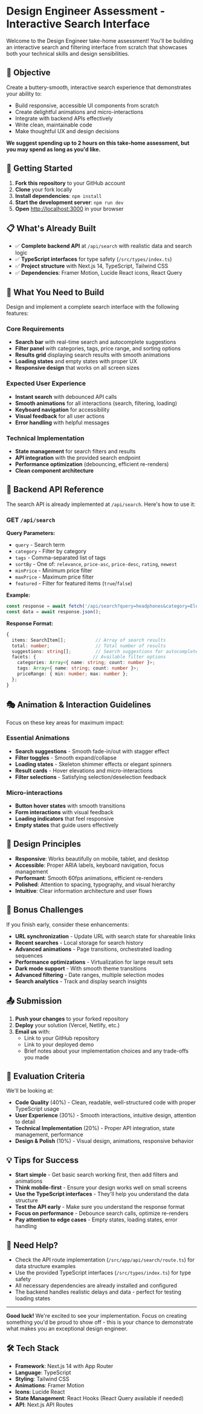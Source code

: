 # Design Engineer Assessment - Interactive Search Interface

Welcome to the Design Engineer take-home assessment! You'll be building an interactive search and filtering interface from scratch that showcases both your technical skills and design sensibilities.

## 🎯 Objective

Create a buttery-smooth, interactive search experience that demonstrates your ability to:
- Build responsive, accessible UI components from scratch
- Create delightful animations and micro-interactions
- Integrate with backend APIs effectively
- Write clean, maintainable code
- Make thoughtful UX and design decisions

**We suggest spending up to 2 hours on this take-home assessment, but you may spend as long as you'd like.**

## 🚀 Getting Started

1. **Fork this repository** to your GitHub account
2. **Clone** your fork locally
3. **Install dependencies**: `npm install`
4. **Start the development server**: `npm run dev`
5. **Open** [http://localhost:3000](http://localhost:3000) in your browser

## 📋 What's Already Built

- ✅ **Complete backend API** at `/api/search` with realistic data and search logic
- ✅ **TypeScript interfaces** for type safety (`/src/types/index.ts`)
- ✅ **Project structure** with Next.js 14, TypeScript, Tailwind CSS
- ✅ **Dependencies**: Framer Motion, Lucide React icons, React Query

## 🎨 What You Need to Build

Design and implement a complete search interface with the following features:

### Core Requirements
- **Search bar** with real-time search and autocomplete suggestions
- **Filter panel** with categories, tags, price range, and sorting options
- **Results grid** displaying search results with smooth animations
- **Loading states** and empty states with proper UX
- **Responsive design** that works on all screen sizes

### Expected User Experience
- **Instant search** with debounced API calls
- **Smooth animations** for all interactions (search, filtering, loading)
- **Keyboard navigation** for accessibility
- **Visual feedback** for all user actions
- **Error handling** with helpful messages

### Technical Implementation
- **State management** for search filters and results
- **API integration** with the provided search endpoint
- **Performance optimization** (debouncing, efficient re-renders)
- **Clean component architecture**

## 🔧 Backend API Reference

The search API is already implemented at `/api/search`. Here's how to use it:

### GET `/api/search`

**Query Parameters:**
- `query` - Search term
- `category` - Filter by category
- `tags` - Comma-separated list of tags
- `sortBy` - One of: `relevance`, `price-asc`, `price-desc`, `rating`, `newest`
- `minPrice` - Minimum price filter
- `maxPrice` - Maximum price filter
- `featured` - Filter for featured items (`true`/`false`)

**Example:**
```javascript
const response = await fetch('/api/search?query=headphones&category=Electronics&sortBy=price-asc');
const data = await response.json();
```

**Response Format:**
```typescript
{
  items: SearchItem[];           // Array of search results
  total: number;                 // Total number of results
  suggestions: string[];         // Search suggestions for autocomplete
  facets: {                     // Available filter options
    categories: Array<{ name: string; count: number }>;
    tags: Array<{ name: string; count: number }>;
    priceRange: { min: number; max: number };
  };
}
```

## 🎭 Animation & Interaction Guidelines

Focus on these key areas for maximum impact:

### Essential Animations
- **Search suggestions** - Smooth fade-in/out with stagger effect
- **Filter toggles** - Smooth expand/collapse
- **Loading states** - Skeleton shimmer effects or elegant spinners
- **Result cards** - Hover elevations and micro-interactions
- **Filter selections** - Satisfying selection/deselection feedback

### Micro-interactions
- **Button hover states** with smooth transitions
- **Form interactions** with visual feedback
- **Loading indicators** that feel responsive
- **Empty states** that guide users effectively

## 🎨 Design Principles

- **Responsive**: Works beautifully on mobile, tablet, and desktop
- **Accessible**: Proper ARIA labels, keyboard navigation, focus management
- **Performant**: Smooth 60fps animations, efficient re-renders
- **Polished**: Attention to spacing, typography, and visual hierarchy
- **Intuitive**: Clear information architecture and user flows

## 🚀 Bonus Challenges

If you finish early, consider these enhancements:

- **URL synchronization** - Update URL with search state for shareable links
- **Recent searches** - Local storage for search history
- **Advanced animations** - Page transitions, orchestrated loading sequences
- **Performance optimizations** - Virtualization for large result sets
- **Dark mode support** - With smooth theme transitions
- **Advanced filtering** - Date ranges, multiple selection modes
- **Search analytics** - Track and display search insights

## 📤 Submission

1. **Push your changes** to your forked repository
2. **Deploy** your solution (Vercel, Netlify, etc.)
3. **Email us** with:
   - Link to your GitHub repository
   - Link to your deployed demo
   - Brief notes about your implementation choices and any trade-offs you made

## 🎯 Evaluation Criteria

We'll be looking at:

- **Code Quality** (40%) - Clean, readable, well-structured code with proper TypeScript usage
- **User Experience** (30%) - Smooth interactions, intuitive design, attention to detail
- **Technical Implementation** (20%) - Proper API integration, state management, performance
- **Design & Polish** (10%) - Visual design, animations, responsive behavior

## 💡 Tips for Success

- **Start simple** - Get basic search working first, then add filters and animations
- **Think mobile-first** - Ensure your design works well on small screens
- **Use the TypeScript interfaces** - They'll help you understand the data structure
- **Test the API early** - Make sure you understand the response format
- **Focus on performance** - Debounce search calls, optimize re-renders
- **Pay attention to edge cases** - Empty states, loading states, error handling

## 🤝 Need Help?

- Check the API route implementation (`/src/app/api/search/route.ts`) for data structure examples
- Use the provided TypeScript interfaces (`/src/types/index.ts`) for type safety
- All necessary dependencies are already installed and configured
- The backend handles realistic delays and data - perfect for testing loading states

---

**Good luck!** We're excited to see your implementation. Focus on creating something you'd be proud to show off - this is your chance to demonstrate what makes you an exceptional design engineer.

## 🛠 Tech Stack

- **Framework**: Next.js 14 with App Router
- **Language**: TypeScript
- **Styling**: Tailwind CSS
- **Animations**: Framer Motion
- **Icons**: Lucide React
- **State Management**: React Hooks (React Query available if needed)
- **API**: Next.js API Routes
